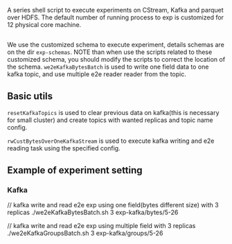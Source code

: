 A series shell script to execute experiments on CStream, Kafka and parquet over HDFS.
The default number of running process to exp is customized for 12 physical core machine.

## 
We use the customized schema to execute experiment, details schemas are on the dir `exp-schemas`.
NOTE than when use the scripts related to these customized schema, you should modify the scripts to correct the location of the schema.
`we2eKafkaBytesBatch` is used to write one field data to one kafka topic, and use multiple e2e reader reader from the topic.



## Basic utils
`resetKafkaTopics` is used to clear previous data on kafka(this is necessary for small cluster)
and create topics with wanted replicas and topic name config.

`rwCustBytesOverOneKafkaStream` is used to execute kafka writing and e2e reading task using the specified config.


## Example of experiment setting
### Kafka
// kafka write and read e2e exp using one field(bytes different size) with 3 replicas
./we2eKafkaBytesBatch.sh 3 exp-kafka/bytes/5-26

// kafka write and read e2e exp using multiple field with 3 replicas
./we2eKafkaGroupsBatch.sh 3 exp-kafka/groups/5-26
